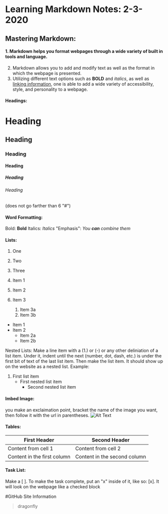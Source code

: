 # Learning Markdown Notes: 2-3-2020

## Mastering Markdown:

#### 1. Markdown helps you format webpages through a wide variety of built in tools and language.
2. Markdown allows you to add and modify text as well as the format in which the webpage is presented.
3. Utilizing different text options such as **BOLD** and _italics_, as well as [linking information](https://guides.github.com/features/mastering-markdown/), one is able to add a wide variety of accessibility, style, and personality to a webpage.

#### Headings:
# Heading
## Heading
### Heading
#### Heading
##### Heading
###### Heading
(does not go farther than 6 "#")

#### Word Formatting:
Bold: **Bold**
Italics: _Italics_
"Emphasis": _You **can** combine them_

#### Lists:
1. One
2. Two
3. Three

1. Item 1
1. Item 2
1. Item 3
   1. Item 3a
   1. Item 3b
   
* Item 1
* Item 2
  * Item 2a
  * Item 2b
  
Nested Lists:
Make a line item with a (1.) or (-) or any other deliniation of a list item. Under it, indent until the next (number, dot, dash, etc.) is under the first bit of text of the last list item. Then make the list item. It should show up on the website as a nested list. Example:

1. First list item
   - First nested list item
     - Second nested list item

#### Imbed Image:
you make an exclaimation point, bracket the name of the image you want, then follow it with the url in parentheses. ![Alt Text](url)

#### Tables:
First Header | Second Header
------------ | -------------
Content from cell 1 | Content from cell 2
Content in the first column | Content in the second column

#### Task List:
Make a [ ]. To make the task complete, put an "x" inside of it, like so: [x].
It will look on the webpage like a checked block

#GitHub Site Information

>dragonfly 
